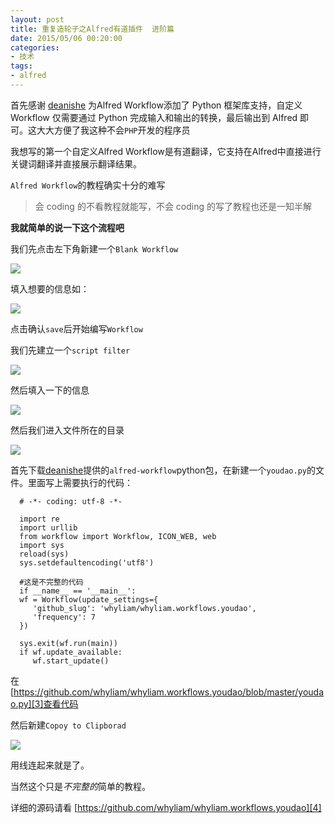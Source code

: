 ```yaml
---
layout: post
title: 重复造轮子之Alfred有道插件  进阶篇
date: 2015/05/06 00:20:00
categories:
- 技术
tags:
- alfred
---
```


首先感谢 [deanishe][1] 为Alfred Workflow添加了 Python 框架库支持，自定义 Workflow 仅需要通过 Python 完成输入和输出的转换，最后输出到 Alfred 即可。这大大方便了我这种不会`PHP`开发的程序员

我想写的第一个自定义Alfred Workflow是有道翻译，它支持在Alfred中直接进行关键词翻译并直接展示翻译结果。

`Alfred Workflow`的教程确实十分的难写

> 会 coding 的不看教程就能写，不会 coding 的写了教程也还是一知半解

**我就简单的说一下这个流程吧**

我们先点击左下角新建一个`Blank Workflow`

![](http://pics.naaln.com/blog/2019-01-14-061100.jpg-basicBlog)

填入想要的信息如：

![](http://pics.naaln.com/blog/2019-01-14-061101.jpg-basicBlog)

点击确认`save`后开始编写`Workflow`

我们先建立一个`script filter`

![](http://pics.naaln.com/blog/2019-01-14-061102.jpg-basicBlog)

然后填入一下的信息

![](http://pics.naaln.com/blog/2019-01-14-061104.jpg-basicBlog)

然后我们进入文件所在的目录

![](http://pics.naaln.com/blog/2019-01-14-061105.jpg-basicBlog)

首先下载[deanishe][2]提供的`alfred-workflow`python包，在新建一个`youdao.py`的文件。里面写上需要执行的代码：

```
  # -*- coding: utf-8 -*-
 
  import re
  import urllib
  from workflow import Workflow, ICON_WEB, web
  import sys
  reload(sys)
  sys.setdefaultencoding('utf8')

  #这是不完整的代码
  if __name__ == '__main__':
  wf = Workflow(update_settings={
     'github_slug': 'whyliam/whyliam.workflows.youdao',
     'frequency': 7
  })

  sys.exit(wf.run(main))
  if wf.update_available:
     wf.start_update()
```

在[https://github.com/whyliam/whyliam.workflows.youdao/blob/master/youdao.py][3]查看代码

然后新建`Copoy to Clipborad`

![](http://pics.naaln.com/blog/2019-01-14-61106.jpg-basicBlog)

用线连起来就是了。

当然这个只是*不完整的*简单的教程。

详细的源码请看 [https://github.com/whyliam/whyliam.workflows.youdao][4]

 [1]: http://www.deanishe.net/alfred-workflow

 [2]: http://www.deanishe.net/alfred-workflow

 [3]: https://github.com/whyliam/whyliam.workflows.youdao/blob/master/youdao.py

 [4]: https://github.com/whyliam/whyliam.workflows.youdao
